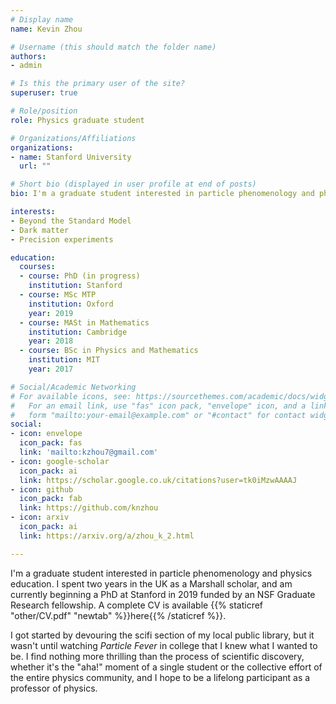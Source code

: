 ```yaml
---
# Display name
name: Kevin Zhou

# Username (this should match the folder name)
authors:
- admin

# Is this the primary user of the site?
superuser: true

# Role/position
role: Physics graduate student

# Organizations/Affiliations
organizations:
- name: Stanford University
  url: ""

# Short bio (displayed in user profile at end of posts)
bio: I'm a graduate student interested in particle phenomenology and physics education.

interests:
- Beyond the Standard Model
- Dark matter
- Precision experiments

education:
  courses:
  - course: PhD (in progress)
    institution: Stanford
  - course: MSc MTP
    institution: Oxford
    year: 2019
  - course: MASt in Mathematics
    institution: Cambridge
    year: 2018
  - course: BSc in Physics and Mathematics
    institution: MIT
    year: 2017

# Social/Academic Networking
# For available icons, see: https://sourcethemes.com/academic/docs/widgets/#icons
#   For an email link, use "fas" icon pack, "envelope" icon, and a link in the
#   form "mailto:your-email@example.com" or "#contact" for contact widget.
social:
- icon: envelope
  icon_pack: fas
  link: 'mailto:kzhou7@gmail.com'
- icon: google-scholar
  icon_pack: ai
  link: https://scholar.google.co.uk/citations?user=tk0iMzwAAAAJ
- icon: github
  icon_pack: fab
  link: https://github.com/knzhou
- icon: arxiv
  icon_pack: ai
  link: https://arxiv.org/a/zhou_k_2.html

---
```


I'm a graduate student interested in particle phenomenology and physics education. I spent two years in the UK as a Marshall scholar, and am currently beginning a PhD at Stanford in 2019 funded by an NSF Graduate Research fellowship. A complete CV is available {{% staticref "other/CV.pdf" "newtab" %}}here{{% /staticref %}}. 

I got started by devouring the scifi section of my local public library, but it wasn't until watching *Particle Fever* in college that I knew what I wanted to be. I find nothing more thrilling than the process of scientific discovery, whether it's the "aha!" moment of a single student or the collective effort of the entire physics community, and I hope to be a lifelong participant as a professor of physics.
